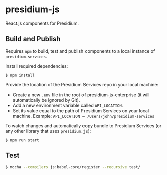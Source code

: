# presidium-js

React.js components for Presidium.

## Build and Publish

Requires `npm` to build, test and publish components to a local instance of `presidium-services`.

Install required dependencies:

```
$ npm install
```

Provide the location of the Presidium Services repo in your local machine:

- Create a new `.env` file in the root of presidium-js-enterprise (it will automatically be ignored by Git).
- Add a new environment variable called `API_LOCATION`.
- Set its value equal to the path of Presidium Services on your local machine. Example: `API_LOCATION = /Users/john/presidium-services`

To watch changes and automatically copy bundle to Presidium Services (or any other library that uses `presidium.js`):


```
$ npm run start
```

## Test

```bash
$ mocha --compilers js:babel-core/register --recursive test/
```
